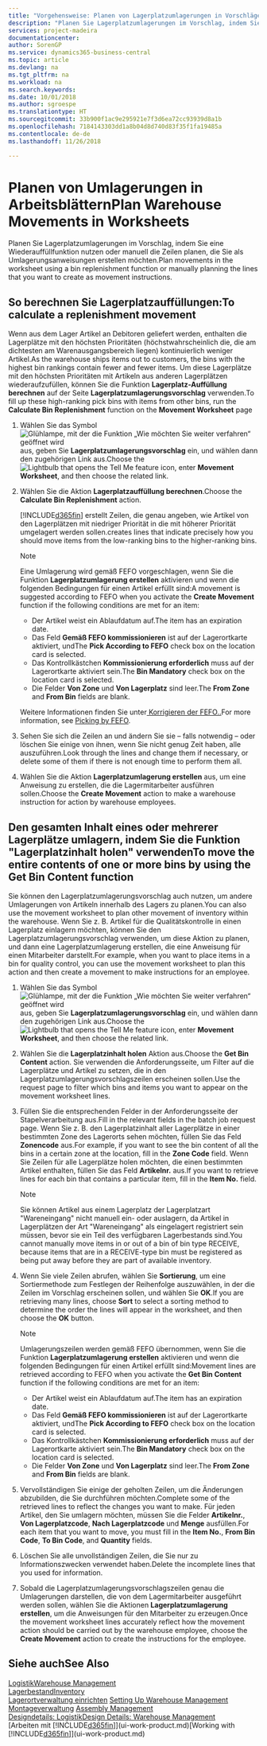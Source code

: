 ```yaml
---
title: "Vorgehensweise: Planen von Lagerplatzumlagerungen in Vorschlägen | Microsoft Docs"
description: "Planen Sie Lagerplatzumlagerungen im Vorschlag, indem Sie eine Wiederauffüllfunktion nutzen oder manuell die Zeilen planen, die Sie als Umlagerungsanweisungen erstellen möchten."
services: project-madeira
documentationcenter: 
author: SorenGP
ms.service: dynamics365-business-central
ms.topic: article
ms.devlang: na
ms.tgt_pltfrm: na
ms.workload: na
ms.search.keywords: 
ms.date: 10/01/2018
ms.author: sgroespe
ms.translationtype: HT
ms.sourcegitcommit: 33b900f1ac9e295921e7f3d6ea72cc93939d8a1b
ms.openlocfilehash: 7184143303dd1a8b04d8d740d83f35f1fa19485a
ms.contentlocale: de-de
ms.lasthandoff: 11/26/2018

---
```

# <a name="plan-warehouse-movements-in-worksheets"></a><span data-ttu-id="9c9c4-103">Planen von Umlagerungen in Arbeitsblättern</span><span class="sxs-lookup"><span data-stu-id="9c9c4-103">Plan Warehouse Movements in Worksheets</span></span>
<span data-ttu-id="9c9c4-104">Planen Sie Lagerplatzumlagerungen im Vorschlag, indem Sie eine Wiederauffüllfunktion nutzen oder manuell die Zeilen planen, die Sie als Umlagerungsanweisungen erstellen möchten.</span><span class="sxs-lookup"><span data-stu-id="9c9c4-104">Plan movements in the worksheet using a bin replenishment function or manually planning the lines that you want to create as movement instructions.</span></span>  

## <a name="to-calculate-a-replenishment-movement"></a><span data-ttu-id="9c9c4-105">So berechnen Sie Lagerplatzauffüllungen:</span><span class="sxs-lookup"><span data-stu-id="9c9c4-105">To calculate a replenishment movement</span></span>  
<span data-ttu-id="9c9c4-106">Wenn aus dem Lager Artikel an Debitoren geliefert werden, enthalten die Lagerplätze mit den höchsten Prioritäten (höchstwahrscheinlich die, die am dichtesten am Warenausgangsbereich liegen) kontinuierlich weniger Artikel.</span><span class="sxs-lookup"><span data-stu-id="9c9c4-106">As the warehouse ships items out to customers, the bins with the highest bin rankings contain fewer and fewer items.</span></span> <span data-ttu-id="9c9c4-107">Um diese Lagerplätze mit den höchsten Prioritäten mit Artikeln aus anderen Lagerplätzen wiederaufzufüllen, können Sie die Funktion **Lagerplatz-Auffüllung berechnen** auf der Seite **Lagerplatzumlagerungsvorschlag** verwenden.</span><span class="sxs-lookup"><span data-stu-id="9c9c4-107">To fill up these high-ranking pick bins with items from other bins, run the **Calculate Bin Replenishment** function on the **Movement Worksheet** page</span></span>

1.  <span data-ttu-id="9c9c4-108">Wählen Sie das Symbol ![Glühlampe, mit der die Funktion „Wie möchten Sie weiter verfahren“ geöffnet wird](media/ui-search/search_small.png "Wie möchten Sie weiter verfahren?") aus, geben Sie **Lagerplatzumlagerungsvorschlag** ein, und wählen dann den zugehörigen Link aus.</span><span class="sxs-lookup"><span data-stu-id="9c9c4-108">Choose the ![Lightbulb that opens the Tell Me feature](media/ui-search/search_small.png "Tell me what you want to do") icon, enter **Movement Worksheet**, and then choose the related link.</span></span>  
2.  <span data-ttu-id="9c9c4-109">Wählen Sie die Aktion **Lagerplatzauffüllung berechnen**.</span><span class="sxs-lookup"><span data-stu-id="9c9c4-109">Choose the **Calculate Bin Replenishment** action.</span></span>  

    [!INCLUDE[d365fin](includes/d365fin_md.md)] <span data-ttu-id="9c9c4-110">erstellt Zeilen, die genau angeben, wie Artikel von den Lagerplätzen mit niedriger Priorität in die mit höherer Priorität umgelagert werden sollen.</span><span class="sxs-lookup"><span data-stu-id="9c9c4-110">creates lines that indicate precisely how you should move items from the low-ranking bins to the higher-ranking bins.</span></span>  

    > [!NOTE]  
    >  <span data-ttu-id="9c9c4-111">Eine Umlagerung wird gemäß FEFO vorgeschlagen, wenn Sie die Funktion **Lagerplatzumlagerung erstellen** aktivieren und wenn die folgenden Bedingungen für einen Artikel erfüllt sind:</span><span class="sxs-lookup"><span data-stu-id="9c9c4-111">A movement is suggested according to FEFO when you activate the **Create Movement** function if the following conditions are met for an item:</span></span>  
    >   
    >  -   <span data-ttu-id="9c9c4-112">Der Artikel weist ein Ablaufdatum auf.</span><span class="sxs-lookup"><span data-stu-id="9c9c4-112">The item has an expiration date.</span></span>  
    > -   <span data-ttu-id="9c9c4-113">Das Feld **Gemäß FEFO kommissionieren** ist auf der Lagerortkarte aktiviert, und</span><span class="sxs-lookup"><span data-stu-id="9c9c4-113">The **Pick According to FEFO** check box on the location card is selected.</span></span>  
    > -   <span data-ttu-id="9c9c4-114">Das Kontrollkästchen **Kommissionierung erforderlich** muss auf der Lagerortkarte aktiviert sein.</span><span class="sxs-lookup"><span data-stu-id="9c9c4-114">The **Bin Mandatory** check box on the location card is selected.</span></span>  
    > -   <span data-ttu-id="9c9c4-115">Die Felder **Von Zone** und **Von Lagerplatz** sind leer.</span><span class="sxs-lookup"><span data-stu-id="9c9c4-115">The **From Zone** and **From Bin** fields are blank.</span></span>  

    <span data-ttu-id="9c9c4-116">Weitere Informationen finden Sie unter[ Korrigieren der FEFO..](warehouse-picking-by-fefo.md)</span><span class="sxs-lookup"><span data-stu-id="9c9c4-116">For more information, see [Picking by FEFO](warehouse-picking-by-fefo.md).</span></span>  

3.  <span data-ttu-id="9c9c4-117">Sehen Sie sich die Zeilen an und ändern Sie sie – falls notwendig – oder löschen Sie einige von ihnen, wenn Sie nicht genug Zeit haben, alle auszuführen.</span><span class="sxs-lookup"><span data-stu-id="9c9c4-117">Look through the lines and change them if necessary, or delete some of them if there is not enough time to perform them all.</span></span>  
4.  <span data-ttu-id="9c9c4-118">Wählen Sie die Aktion **Lagerplatzumlagerung erstellen** aus, um eine Anweisung zu erstellen, die die Lagermitarbeiter ausführen sollen.</span><span class="sxs-lookup"><span data-stu-id="9c9c4-118">Choose the **Create Movement** action to make a warehouse instruction for action by warehouse employees.</span></span>  

## <a name="to-move-the-entire-contents-of-one-or-more-bins-by-using-the-get-bin-content-function"></a><span data-ttu-id="9c9c4-119">Den gesamten Inhalt eines oder mehrerer Lagerplätze umlagern, indem Sie die Funktion "Lagerplatzinhalt holen" verwenden</span><span class="sxs-lookup"><span data-stu-id="9c9c4-119">To move the entire contents of one or more bins by using the Get Bin Content function</span></span>  
<span data-ttu-id="9c9c4-120">Sie können den Lagerplatzumlagerungsvorschlag auch nutzen, um andere Umlagerungen von Artikeln innerhalb des Lagers zu planen.</span><span class="sxs-lookup"><span data-stu-id="9c9c4-120">You can also use the movement worksheet to plan other movement of inventory within the warehouse.</span></span> <span data-ttu-id="9c9c4-121">Wenn Sie z. B. Artikel für die Qualitätskontrolle in einen Lagerplatz einlagern möchten, können Sie den Lagerplatzumlagerungsvorschlag verwenden, um diese Aktion zu planen, und dann eine Lagerplatzumlagerung erstellen, die eine Anweisung für einen Mitarbeiter darstellt.</span><span class="sxs-lookup"><span data-stu-id="9c9c4-121">For example, when you want to place items in a bin for quality control, you can use the movement worksheet to plan this action and then create a movement to make instructions for an employee.</span></span>  

1.  <span data-ttu-id="9c9c4-122">Wählen Sie das Symbol ![Glühlampe, mit der die Funktion „Wie möchten Sie weiter verfahren“ geöffnet wird](media/ui-search/search_small.png "Wie möchten Sie weiter verfahren?") aus, geben Sie **Lagerplatzumlagerungsvorschlag** ein, und wählen dann den zugehörigen Link aus.</span><span class="sxs-lookup"><span data-stu-id="9c9c4-122">Choose the ![Lightbulb that opens the Tell Me feature](media/ui-search/search_small.png "Tell me what you want to do") icon, enter **Movement Worksheet**, and then choose the related link.</span></span>  
2.  <span data-ttu-id="9c9c4-123">Wählen Sie die **Lagerplatzinhalt holen** Aktion aus.</span><span class="sxs-lookup"><span data-stu-id="9c9c4-123">Choose the **Get Bin Content** action.</span></span> <span data-ttu-id="9c9c4-124">Sie verwenden die Anforderungsseite, um Filter auf die Lagerplätze und Artikel zu setzen, die in den Lagerplatzumlagerungsvorschlagszeilen erscheinen sollen.</span><span class="sxs-lookup"><span data-stu-id="9c9c4-124">Use the request page to filter which bins and items you want to appear on the movement worksheet lines.</span></span>  
3.  <span data-ttu-id="9c9c4-125">Füllen Sie die entsprechenden Felder in der Anforderungsseite der Stapelverarbeitung aus.</span><span class="sxs-lookup"><span data-stu-id="9c9c4-125">Fill in the relevant fields in the batch job request page.</span></span> <span data-ttu-id="9c9c4-126">Wenn Sie z. B. den Lagerplatzinhalt aller Lagerplätze in einer bestimmten Zone des Lagerorts sehen möchten, füllen Sie das Feld **Zonencode** aus.</span><span class="sxs-lookup"><span data-stu-id="9c9c4-126">For example, if you want to see the bin content of all the bins in a certain zone at the location, fill in the **Zone Code** field.</span></span> <span data-ttu-id="9c9c4-127">Wenn Sie Zeilen für alle Lagerplätze holen möchten, die einen bestimmten Artikel enthalten, füllen Sie das Feld **Artikelnr.** aus.</span><span class="sxs-lookup"><span data-stu-id="9c9c4-127">If you want to retrieve lines for each bin that contains a particular item, fill in the **Item No.** field.</span></span>  

    > [!NOTE]  
    >  <span data-ttu-id="9c9c4-128">Sie können Artikel aus einem Lagerplatz der Lagerplatzart "Wareneingang" nicht manuell ein- oder auslagern, da Artikel in Lagerplätzen der Art "Wareneingang" als eingelagert registriert sein müssen, bevor sie ein Teil des verfügbaren Lagerbestands sind.</span><span class="sxs-lookup"><span data-stu-id="9c9c4-128">You cannot manually move items in or out of a bin of bin type RECEIVE, because items that are in a RECEIVE-type bin must be registered as being put away before they are part of available inventory.</span></span>  

4.  <span data-ttu-id="9c9c4-129">Wenn Sie viele Zeilen abrufen, wählen Sie **Sortierung**, um eine Sortiermethode zum Festlegen der Reihenfolge auszuwählen, in der die Zeilen im Vorschlag erscheinen sollen, und wählen Sie **OK**.</span><span class="sxs-lookup"><span data-stu-id="9c9c4-129">If you are retrieving many lines, choose **Sort** to select a sorting method to determine the order the lines will appear in the worksheet, and then choose the **OK** button.</span></span>  

    > [!NOTE]  
    >  <span data-ttu-id="9c9c4-130">Umlagerungszeilen werden gemäß FEFO übernommen, wenn Sie die Funktion **Lagerplatzumlagerung erstellen** aktivieren und wenn die folgenden Bedingungen für einen Artikel erfüllt sind:</span><span class="sxs-lookup"><span data-stu-id="9c9c4-130">Movement lines are retrieved according to FEFO when you activate the **Get Bin Content** function if the following conditions are met for an item:</span></span>  
    >   
    >  -   <span data-ttu-id="9c9c4-131">Der Artikel weist ein Ablaufdatum auf.</span><span class="sxs-lookup"><span data-stu-id="9c9c4-131">The item has an expiration date.</span></span>  
    > -   <span data-ttu-id="9c9c4-132">Das Feld **Gemäß FEFO kommissionieren** ist auf der Lagerortkarte aktiviert, und</span><span class="sxs-lookup"><span data-stu-id="9c9c4-132">The **Pick According to FEFO** check box on the location card is selected.</span></span>  
    > -   <span data-ttu-id="9c9c4-133">Das Kontrollkästchen **Kommissionierung erforderlich** muss auf der Lagerortkarte aktiviert sein.</span><span class="sxs-lookup"><span data-stu-id="9c9c4-133">The **Bin Mandatory** check box on the location card is selected.</span></span>  
    > -   <span data-ttu-id="9c9c4-134">Die Felder **Von Zone** und **Von Lagerplatz** sind leer.</span><span class="sxs-lookup"><span data-stu-id="9c9c4-134">The **From Zone** and **From Bin** fields are blank.</span></span>  

5.  <span data-ttu-id="9c9c4-135">Vervollständigen Sie einige der geholten Zeilen, um die Änderungen abzubilden, die Sie durchführen möchten.</span><span class="sxs-lookup"><span data-stu-id="9c9c4-135">Complete some of the retrieved lines to reflect the changes you want to make.</span></span> <span data-ttu-id="9c9c4-136">Für jeden Artikel, den Sie umlagern möchten, müssen Sie die Felder **Artikelnr.**, **Von Lagerplatzcode**, **Nach Lagerplatzcode** und **Menge** ausfüllen.</span><span class="sxs-lookup"><span data-stu-id="9c9c4-136">For each item that you want to move, you must fill in the **Item No.**, **From Bin Code**, **To Bin Code**, and **Quantity** fields.</span></span>  
6.  <span data-ttu-id="9c9c4-137">Löschen Sie alle unvollständigen Zeilen, die Sie nur zu Informationszwecken verwendet haben.</span><span class="sxs-lookup"><span data-stu-id="9c9c4-137">Delete the incomplete lines that you used for information.</span></span>  
7.  <span data-ttu-id="9c9c4-138">Sobald die Lagerplatzumlagerungsvorschlagszeilen genau die Umlagerungen darstellen, die von dem Lagermitarbeiter ausgeführt werden sollen, wählen Sie die Aktionen **Lagerplatzumlagerung erstellen**, um die Anweisungen für den Mitarbeiter zu erzeugen.</span><span class="sxs-lookup"><span data-stu-id="9c9c4-138">Once the movement worksheet lines accurately reflect how the movement action should be carried out by the warehouse employee, choose the **Create Movement** action to create the instructions for the employee.</span></span>  

## <a name="see-also"></a><span data-ttu-id="9c9c4-139">Siehe auch</span><span class="sxs-lookup"><span data-stu-id="9c9c4-139">See Also</span></span>  
[<span data-ttu-id="9c9c4-140">Logistik</span><span class="sxs-lookup"><span data-stu-id="9c9c4-140">Warehouse Management</span></span>](warehouse-manage-warehouse.md)  
[<span data-ttu-id="9c9c4-141">Lagerbestand</span><span class="sxs-lookup"><span data-stu-id="9c9c4-141">Inventory</span></span>](inventory-manage-inventory.md)  
<span data-ttu-id="9c9c4-142">[Lagerortverwaltung einrichten](warehouse-setup-warehouse.md)   </span><span class="sxs-lookup"><span data-stu-id="9c9c4-142">[Setting Up Warehouse Management](warehouse-setup-warehouse.md)   </span></span>  
<span data-ttu-id="9c9c4-143">[Montageverwaltung](assembly-assemble-items.md)  </span><span class="sxs-lookup"><span data-stu-id="9c9c4-143">[Assembly Management](assembly-assemble-items.md)  </span></span>  
[<span data-ttu-id="9c9c4-144">Designdetails: Logistik</span><span class="sxs-lookup"><span data-stu-id="9c9c4-144">Design Details: Warehouse Management</span></span>](design-details-warehouse-management.md)  
<span data-ttu-id="9c9c4-145">[Arbeiten mit [!INCLUDE[d365fin](includes/d365fin_md.md)]](ui-work-product.md)</span><span class="sxs-lookup"><span data-stu-id="9c9c4-145">[Working with [!INCLUDE[d365fin](includes/d365fin_md.md)]](ui-work-product.md)</span></span>


